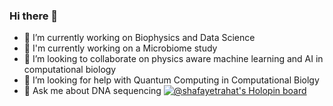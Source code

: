 ### Hi there 👋

- 🔭 I’m currently working on Biophysics and Data Science
- 🌱 I'm currently working on a Microbiome study
- 👯 I’m looking to collaborate on physics aware machine learning and AI in computational biology 
- 🤔 I’m looking for help with Quantum Computing in Computational Biolgy
- 💬 Ask me about DNA sequencing
[![@shafayetrahat's Holopin board](https://holopin.me/shafayetrahat)](https://holopin.io/@shafayetrahat)

<!--
**shafayetrahat/shafayetrahat** is a ✨ _special_ ✨ repository because its `README.md` (this file) appears on your GitHub profile.

Here are some ideas to get you started:

- 📫 How to reach me: You can commit in this page!!!
- 😄 Pronouns: He/Him 
- ⚡ Fun fact: I lived in Finland. In finnish my last name translate to "Money".    
     Thus, I can literlly say "Money is my last name.!!!"
